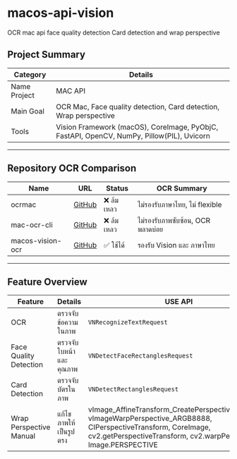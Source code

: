 # macos-api-vision
OCR mac api face quality detection Card detection and wrap perspective

## Project Summary

| Category           | Details                                                                                     |
|--------------------|---------------------------------------------------------------------------------------------|
| Name Project       | MAC API                                                                                     |
| Main Goal          | OCR Mac, Face quality detection, Card detection, Wrap perspective                           |
| Tools              | Vision Framework (macOS), CoreImage, PyObjC, FastAPI, OpenCV, NumPy, Pillow(PIL), Uvicorn |

---

## Repository OCR Comparison

| Name                | URL                                                             | Status     | OCR Summary                                      |
|---------------------|------------------------------------------------------------------|------------|--------------------------------------------------|
| ocrmac              | [GitHub](https://github.com/straussmaximilian/ocrmac)           | ❌ ล้มเหลว | ไม่รองรับภาษาไทย, ไม่ flexible                  |
| mac-ocr-cli         | [GitHub](https://github.com/dielect/mac-ocr-cli)                | ❌ ล้มเหลว | ไม่รองรับภาพซับซ้อน, OCR พลาดบ่อย              |
| macos-vision-ocr    | [GitHub](https://github.com/bytefer/macos-vision-ocr)           | ✅ ใช้ได้  | รองรับ Vision และ ภาษาไทย                       |

---

## Feature Overview

| Feature                 | Details                          | USE API                                                                 |
|-------------------------|----------------------------------|-------------------------------------------------------------------------|
| OCR                    | ตรวจจับข้อความในภาพ             | `VNRecognizeTextRequest`                                                |
| Face Quality Detection | ตรวจจับใบหน้าและคุณภาพ          | `VNDetectFaceRectanglesRequest`                                        |
| Card Detection         | ตรวจจับบัตรในภาพ                 | `VNDetectRectanglesRequest`                                            |
| Wrap Perspective Manual| แก้ไขภาพให้เป็นรูปตรง           | vImage_AffineTransform_CreatePerspectiveTransform, vImageWarpPerspective_ARGB8888, CIPerspectiveTransform, CoreImage, cv2.getPerspectiveTransform, cv2.warpPerspective, Image.PERSPECTIVE|

